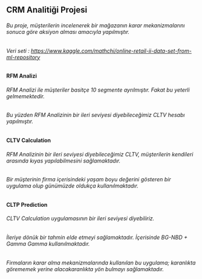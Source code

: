 
## CRM Analitiği Projesi


###### Bu proje, müşterilerin incelenerek bir mağazanın karar mekanizmalarını sonuca göre aksiyon alması amacıyla yapılmıştır.

###### Veri seti : https://www.kaggle.com/mathchi/online-retail-ii-data-set-from-ml-repository

#### RFM Analizi

###### RFM Analizi ile müşteriler basitçe 10 segmente ayrılmıştır. Fakat bu yeterli gelmemektedir.
###### Bu yüzden RFM Analizinin bir ileri seviyesi diyebileceğimiz CLTV hesabı yapılmıştır.

#### CLTV Calculation

###### RFM Analizinin bir ileri seviyesi diyebileceğimiz CLTV, müşterilerin kendileri arasında kıyas yapılabilmesini sağlamaktadır.
###### Bir müşterinin firma içerisindeki yaşam boyu değerini gösteren bir uygulama olup günümüzde oldukça kullanılmaktadır.


#### CLTP Prediction

###### CLTV Calculation uygulamasının bir ileri seviyesi diyebiliriz.
###### İleriye dönük bir tahmin elde etmeyi sağlamaktadır. İçerisinde BG-NBD + Gamma Gamma kullanılmaktadır.
###### Firmaların karar alma mekanizmalarında kullanılan bu uygulama; karanlıkta görememek yerine alacakaranlıkta yön bulmayı sağlamaktadır.
